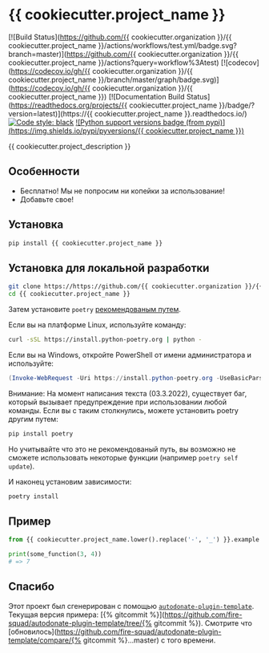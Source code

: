 # {{ cookiecutter.project_name }}

[![Build Status](https://github.com/{{ cookiecutter.organization }}/{{ cookiecutter.project_name }}/actions/workflows/test.yml/badge.svg?branch=master)](https://github.com/{{ cookiecutter.organization }}/{{ cookiecutter.project_name }}/actions?query=workflow%3Atest)
[![codecov](https://codecov.io/gh/{{ cookiecutter.organization }}/{{ cookiecutter.project_name }}/branch/master/graph/badge.svg)](https://codecov.io/gh/{{ cookiecutter.organization }}/{{ cookiecutter.project_name }})
[![Documentation Build Status](https://readthedocs.org/projects/{{ cookiecutter.project_name }}/badge/?version=latest)](https://{{ cookiecutter.project_name }}.readthedocs.io/)
[![Code style: black](https://img.shields.io/badge/code%20style-black-000000.svg)](https://github.com/psf/black)
[![Python support versions badge (from pypi)](https://img.shields.io/pypi/pyversions/{{ cookiecutter.project_name }})](https://www.python.org/downloads/)

{{ cookiecutter.project_description }}

## Особенности

- Бесплатно! Мы не попросим ни копейки за использование!
- Добавьте свое!


## Установка

```bash
pip install {{ cookiecutter.project_name }}
```

## Установка для локальной разработки

```bash
git clone https://https://github.com/{{ cookiecutter.organization }}/{{ cookiecutter.project_name }}.git
cd {{ cookiecutter.project_name }}
```

Затем установите `poetry` [рекомендованым путем](https://python-poetry.org/docs/master/#installation).

Если вы на платформе Linux, используйте команду:

```bash
curl -sSL https://install.python-poetry.org | python -
```

Если вы на Windows, откройте PowerShell от имени администратора и используйте:

```powershell
(Invoke-WebRequest -Uri https://install.python-poetry.org -UseBasicParsing).Content | python -
```

Внимание: На момент написания текста (03.3.2022), существует баг, который вызывает предупреждение при использовании любой команды. 
Если вы с таким столкнулись, можете установить poetry другим путем:

```bash
pip install poetry
```

Но учитывайте что это не рекомендованый путь, вы возможно не сможете использовать некоторые функции (например `poetry self update`).

И наконец установим зависимости:

```bash
poetry install
```

## Пример

```py
from {{ cookiecutter.project_name.lower().replace('-', '_') }}.example import some_function

print(some_function(3, 4))
# => 7
```

## Спасибо

Этот проект был сгенерирован с помощью [`autodonate-plugin-template`](https://github.com/fire-squad/autodonate-plugin-template).
Текущая версия примера: [{% gitcommit %}](https://github.com/fire-squad/autodonate-plugin-template/tree/{% gitcommit %}).
Смотрите что [обновилось](https://github.com/fire-squad/autodonate-plugin-template/compare/{% gitcommit %}...master) с того времени.
